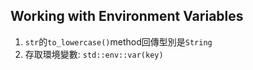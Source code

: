 ## Working with Environment Variables
1. `str`的`to_lowercase()`method回傳型別是`String`
2. 存取環境變數: `std::env::var(key)`
